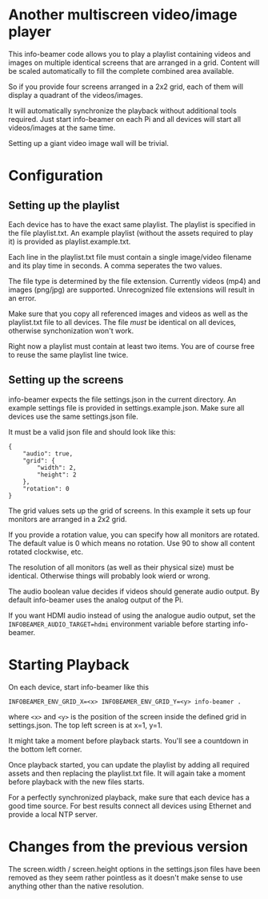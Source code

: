 Another multiscreen video/image player
======================================

This info-beamer code allows you to play a playlist
containing videos and images on multiple identical screens
that are arranged in a grid. Content will be scaled
automatically to fill the complete combined area available.

So if you provide four screens arranged in a 2x2 grid, each
of them will display a quadrant of the videos/images.

It will automatically synchronize the playback without
additional tools required. Just start info-beamer on each Pi
and all devices will start all videos/images at the same
time.

Setting up a giant video image wall will be trivial.

Configuration
=============

Setting up the playlist
-----------------------

Each device has to have the exact same playlist. The
playlist is specified in the file playlist.txt. An example
playlist (without the assets required to play it) is
provided as playlist.example.txt.

Each line in the playlist.txt file must contain a single
image/video filename and its play time in seconds. A comma
seperates the two values.

The file type is determined by the file extension. Currently
videos (mp4) and images (png/jpg) are supported.
Unrecognized file extensions will result in an error.

Make sure that you copy all referenced images and videos as
well as the playlist.txt file to all devices. The file
*must* be identical on all devices, otherwise synchonization
won't work.

Right now a playlist must contain at least two items. You
are of course free to reuse the same playlist line twice.

Setting up the screens
----------------------

info-beamer expects the file settings.json in the current
directory. An example settings file is provided in
settings.example.json. Make sure all devices use the same
settings.json file.

It must be a valid json file and should look like this:

    {
        "audio": true,
        "grid": {
            "width": 2,
            "height": 2 
        },
        "rotation": 0
    }

The grid values sets up the grid of screens. In this example
it sets up four monitors are arranged in a 2x2 grid.

If you provide a rotation value, you can specify how all
monitors are rotated. The default value is 0 which means no
rotation. Use 90 to show all content rotated clockwise, etc.

The resolution of all monitors (as well as their physical
size) must be identical. Otherwise things will probably look
wierd or wrong.

The audio boolean value decides if videos should generate
audio output. By default info-beamer uses the analog output
of the Pi.

If you want HDMI audio instead of using the analogue audio
output, set the `INFOBEAMER_AUDIO_TARGET=hdmi` environment
variable before starting info-beamer.

Starting Playback
=================

On each device, start info-beamer like this

    INFOBEAMER_ENV_GRID_X=<x> INFOBEAMER_ENV_GRID_Y=<y> info-beamer .

where `<x>` and `<y>` is the position of the screen inside
the defined grid in settings.json. The top left screen is at
x=1, y=1.

It might take a moment before playback starts. You'll see a
countdown in the bottom left corner.

Once playback started, you can update the playlist by adding
all required assets and then replacing the playlist.txt
file. It will again take a moment before playback with the
new files starts.

For a perfectly synchronized playback, make sure that each
device has a good time source. For best results connect all
devices using Ethernet and provide a local NTP server.

Changes from the previous version
=================================

The screen.width / screen.height options in the
settings.json files have been removed as they seem rather
pointless as it doesn't make sense to use anything other
than the native resolution.
